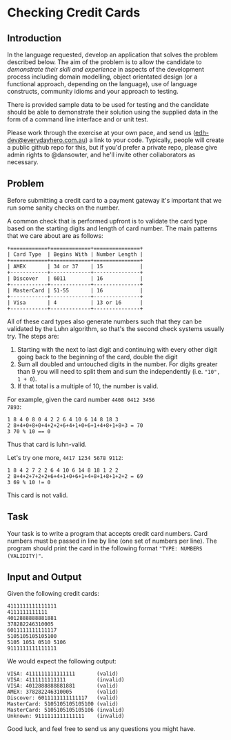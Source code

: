 # Checking Credit Cards

## Introduction

In the language requested, develop an application that solves the problem described below. The aim of the problem is to allow the candidate to *demonstrate their skill and experience* in aspects of the development process including domain modelling, object orientated design (or a functional approach, depending on the language), use of language constructs, community idioms and your approach to testing.

There is provided sample data to be used for testing and the candidate should be able to demonstrate their solution using the supplied data in the form of a command line interface and or unit test.

Please work through the exercise at your own pace, and send us (edh-dev@everydayhero.com.au) a link to your code. Typically, people will create a public github repo for this, but if you'd prefer a private repo, please give admin rights to @dansowter, and he'll invite other collaborators as necessary.

## Problem

Before submitting a credit card to a payment gateway it's important that we run some sanity checks on the number.

A common check that is performed upfront is to validate the card type based on the starting digits and length of card number. The main patterns that we care about are as follows:

    +============+=============+===============+
    | Card Type  | Begins With | Number Length |
    +============+=============+===============+
    | AMEX       | 34 or 37    | 15            |
    +------------+-------------+---------------+
    | Discover   | 6011        | 16            |
    +------------+-------------+---------------+
    | MasterCard | 51-55       | 16            |
    +------------+-------------+---------------+
    | Visa       | 4           | 13 or 16      |
    +------------+-------------+---------------+

All of these card types also generate numbers such that they can be validated by the Luhn algorithm, so that's the second check systems usually try. The steps are:

1. Starting with the next to last digit and continuing with every other digit going back to the beginning of the card, double the digit
2.  Sum all doubled and untouched digits in the number. For digits greater than 9 you will need to split them and sum the independently (i.e. <code>"10", 1 + 0</code>).
3. If that total is a multiple of 10, the number is valid.

For example, given the card number <code>4408 0412 3456 7893</code>:

    1 8 4 0 8 0 4 2 2 6 4 10 6 14 8 18 3
    2 8+4+0+8+0+4+2+2+6+4+1+0+6+1+4+8+1+8+3 = 70
    3 70 % 10 == 0

Thus that card is luhn-valid.

Let's try one more, <code>4417 1234 5678 9112</code>:

    1 8 4 2 7 2 2 6 4 10 6 14 8 18 1 2 2
    2 8+4+2+7+2+2+6+4+1+0+6+1+4+8+1+8+1+2+2 = 69
    3 69 % 10 != 0

This card is not valid.


## Task

Your task is to write a program that accepts credit card numbers. Card numbers must be passed in line by line (one set of numbers per line). The program should print the card in the following format <code>"TYPE: NUMBERS (VALIDITY)"</code>.


## Input and Output

Given the following credit cards:

    4111111111111111
    4111111111111
    4012888888881881
    378282246310005
    6011111111111117
    5105105105105100
    5105 1051 0510 5106
    9111111111111111

We would expect the following output:

    VISA: 4111111111111111       (valid)
    VISA: 4111111111111          (invalid)
    VISA: 4012888888881881       (valid)
    AMEX: 378282246310005        (valid)
    Discover: 6011111111111117   (valid)
    MasterCard: 5105105105105100 (valid)
    MasterCard: 5105105105105106 (invalid)
    Unknown: 9111111111111111    (invalid)

Good luck, and feel free to send us any questions you might have.